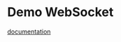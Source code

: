 # Demo WebSocket

[documentation](https://docs.spring.io/spring-framework/docs/4.1.5.RELEASE/spring-framework-reference/html/websocket.html)
